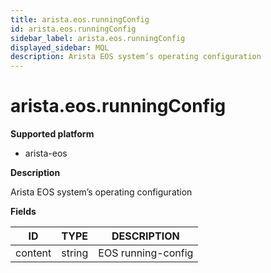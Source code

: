 ```yaml
---
title: arista.eos.runningConfig
id: arista.eos.runningConfig
sidebar_label: arista.eos.runningConfig
displayed_sidebar: MQL
description: Arista EOS system’s operating configuration
---
```


# arista.eos.runningConfig

**Supported platform**

- arista-eos

**Description**

Arista EOS system’s operating configuration

**Fields**

| ID      | TYPE   | DESCRIPTION        |
| ------- | ------ | ------------------ |
| content | string | EOS running-config |
